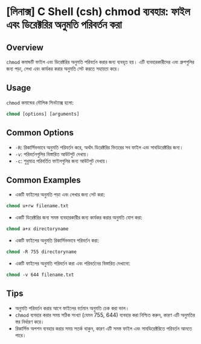 # [লিনাক্স] C Shell (csh) chmod ব্যবহার: ফাইল এবং ডিরেক্টরির অনুমতি পরিবর্তন করা

## Overview
`chmod` কমান্ডটি ফাইল এবং ডিরেক্টরির অনুমতি পরিবর্তন করার জন্য ব্যবহৃত হয়। এটি ব্যবহারকারীদের এবং গ্রুপগুলির জন্য পড়া, লেখা এবং কার্যকর করার অনুমতি সেট করতে সহায়তা করে।

## Usage
`chmod` কমান্ডের মৌলিক সিনট্যাক্স হলো:

```csh
chmod [options] [arguments]
```

## Common Options
- `-R`: রিকার্সিভভাবে অনুমতি পরিবর্তন করে, অর্থাৎ ডিরেক্টরির ভিতরের সব ফাইল এবং সাবডিরেক্টরির জন্য।
- `-v`: পরিবর্তনগুলির বিস্তারিত আউটপুট দেখায়।
- `-c`: শুধুমাত্র পরিবর্তিত ফাইলগুলির জন্য আউটপুট দেখায়।

## Common Examples
- একটি ফাইলের অনুমতি পড়া এবং লেখার জন্য সেট করা:
```csh
chmod u+rw filename.txt
```

- একটি ডিরেক্টরির জন্য সমস্ত ব্যবহারকারীর জন্য কার্যকর করার অনুমতি যোগ করা:
```csh
chmod a+x directoryname
```

- একটি ফাইলের অনুমতি রিকার্সিভভাবে পরিবর্তন করা:
```csh
chmod -R 755 directoryname
```

- একটি ফাইলের অনুমতি পরিবর্তন করা এবং পরিবর্তনের বিস্তারিত দেখানো:
```csh
chmod -v 644 filename.txt
```

## Tips
- অনুমতি পরিবর্তন করার আগে ফাইলের বর্তমান অনুমতি চেক করা ভাল।
- `chmod` ব্যবহার করার সময় সঠিক সংখ্যা (যেমন 755, 644) ব্যবহার করা নিশ্চিত করুন, কারণ এটি অনুমতির স্তর নির্ধারণ করে।
- রিকার্সিভ অপশন ব্যবহার করার সময় সতর্ক থাকুন, কারণ এটি সমস্ত ফাইল এবং সাবডিরেক্টরিতে পরিবর্তন আনতে পারে।